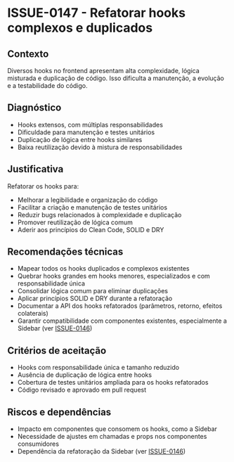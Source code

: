 # ISSUE-0147 - Refatorar hooks complexos e duplicados

## Contexto
Diversos hooks no frontend apresentam alta complexidade, lógica misturada e duplicação de código. Isso dificulta a manutenção, a evolução e a testabilidade do código.

## Diagnóstico
- Hooks extensos, com múltiplas responsabilidades
- Dificuldade para manutenção e testes unitários
- Duplicação de lógica entre hooks similares
- Baixa reutilização devido à mistura de responsabilidades

## Justificativa
Refatorar os hooks para:
- Melhorar a legibilidade e organização do código
- Facilitar a criação e manutenção de testes unitários
- Reduzir bugs relacionados à complexidade e duplicação
- Promover reutilização de lógica comum
- Aderir aos princípios do Clean Code, SOLID e DRY

## Recomendações técnicas
- Mapear todos os hooks duplicados e complexos existentes
- Quebrar hooks grandes em hooks menores, especializados e com responsabilidade única
- Consolidar lógica comum para eliminar duplicações
- Aplicar princípios SOLID e DRY durante a refatoração
- Documentar a API dos hooks refatorados (parâmetros, retorno, efeitos colaterais)
- Garantir compatibilidade com componentes existentes, especialmente a Sidebar (ver [ISSUE-0146](../ISSUE-0146-Refatorar-Sidebar-em-componentes-menores))

## Critérios de aceitação
- Hooks com responsabilidade única e tamanho reduzido
- Ausência de duplicação de lógica entre hooks
- Cobertura de testes unitários ampliada para os hooks refatorados
- Código revisado e aprovado em pull request

## Riscos e dependências
- Impacto em componentes que consomem os hooks, como a Sidebar
- Necessidade de ajustes em chamadas e props nos componentes consumidores
- Dependência da refatoração da Sidebar (ver [ISSUE-0146](../ISSUE-0146-Refatorar-Sidebar-em-componentes-menores))